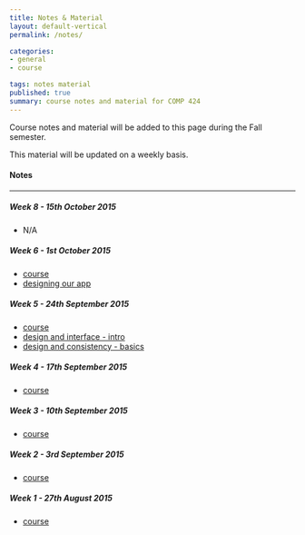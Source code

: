 ```yaml
---
title: Notes & Material
layout: default-vertical
permalink: /notes/

categories:
- general
- course

tags: notes material
published: true
summary: course notes and material for COMP 424
---
```


Course notes and material will be added to this page during the Fall semester.

This material will be updated on a weekly basis.

#### Notes

***

##### Week 8 - 15th October 2015
  * N/A

##### Week 6 - 1st October 2015
  * [course](/assets/docs/Comp424-week6.pdf)
  * [designing our app](/assets/docs/design-our-app.pdf)

##### Week 5 - 24th September 2015
  * [course](/assets/docs/Comp424-week5.pdf)
  * [design and interface - intro](/assets/docs/design-interface-intro.pdf)
  * [design and consistency - basics](/assets/docs/design-consistency-basics.pdf)

##### Week 4 - 17th September 2015
  * [course](/assets/docs/Comp424-week4.pdf)

##### Week 3 - 10th September 2015
  * [course](/assets/docs/Comp424-week3.pdf)

##### Week 2 - 3rd September 2015
  * [course](/assets/docs/Comp424-week2.pdf)

##### Week 1 - 27th August 2015
  * [course](/assets/docs/Comp424-week1.pdf)
